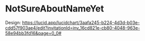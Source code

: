 # NotSureAboutNameYet

Design: https://lucid.app/lucidchart/3aafa245-b224-4d3d-b03e-cdd57f903ae4/edit?invitationId=inv_16cd821e-cb80-4048-963e-58e94bb3fd16&page=0_0# 
